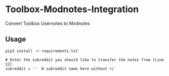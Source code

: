 # Toolbox-Modnotes-Integration
Convert Toolbox Usernotes to Modnotes




## Usage

```
pip3 install -r requirements.txt
```
```
# Enter the subreddit you should like to transfer the notes from (Line 12)
subreddit = ''  # subreddit name here without r/
```
